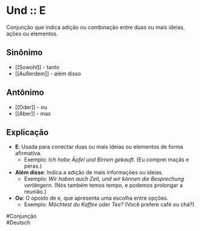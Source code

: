 # Und :: E
<!--SR:!2024-11-08,3,250-->
Conjunção que indica adição ou combinação entre duas ou mais ideias, ações ou elementos.

## Sinônimo
- [[Sowohl]] - tanto  
- [[Außerdem]] - além disso  

## Antônimo
- [[Oder]] - ou  
- [[Aber]] - mas  

## Explicação
- **E**: Usada para conectar duas ou mais ideias ou elementos de forma afirmativa.
  - Exemplo: *Ich habe Äpfel und Birnen gekauft.* (Eu comprei maçãs e peras.)
- **Além disso**: Indica a adição de mais informações ou ideias.
  - Exemplo: *Wir haben auch Zeit, und wir können die Besprechung verlängern.* (Nós também temos tempo, e podemos prolongar a reunião.)
- **Ou**: O oposto de e, que apresenta uma escolha entre opções.
  - Exemplo: *Möchtest du Kaffee oder Tee?* (Você prefere café ou chá?)

#Conjunção  
#Deutsch